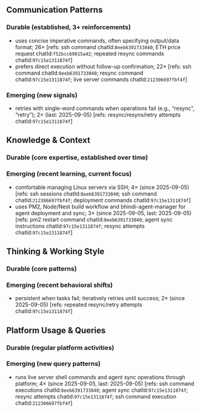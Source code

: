 ## Communication Patterns
### Durable (established, 3+ reinforcements)
- uses concise imperative commands, often specifying output/data format; 26× [refs: ssh command chatId:`8eeb6391733040`; ETH price request chatId:`f52bcc69015a42`; repeated resync commands chatId:`97c15e1311874f`]
- prefers direct execution without follow-up confirmation; 22× [refs: ssh command chatId:`8eeb6391733040`; resync command chatId:`97c15e1311874f`; live server commands chatId:`212306697fbf4f`]

### Emerging (new signals)
- retries with single-word commands when operations fail (e.g., “resync”, “retry”); 2× (last: 2025-09-05) [refs: resync/resynx/retry attempts chatId:`97c15e1311874f`]

## Knowledge & Context
### Durable (core expertise, established over time)

### Emerging (recent learning, current focus)
- comfortable managing Linux servers via SSH; 4× (since 2025-09-05) [refs: ssh sessions chatId:`8eeb6391733040`; ssh command chatId:`212306697fbf4f`; deployment commands chatId:`97c15e1311874f`]
- uses PM2, Node/Nest build workflow and bhindi-agent-manager for agent deployment and sync; 3× (since 2025-09-05, last: 2025-09-05) [refs: pm2 restart command chatId:`8eeb6391733040`; agent sync instructions chatId:`97c15e1311874f`; resync attempts chatId:`97c15e1311874f`]

## Thinking & Working Style
### Durable (core patterns)

### Emerging (recent behavioral shifts)
- persistent when tasks fail; iteratively retries until success; 2× (since 2025-09-05) [refs: repeated resync/retry attempts chatId:`97c15e1311874f`]

## Platform Usage & Queries
### Durable (regular platform activities)

### Emerging (new query patterns)
- runs live server shell commands and agent sync operations through platform; 4× (since 2025-09-05, last: 2025-09-05) [refs: ssh command executions chatId:`8eeb6391733040`; agent sync chatId:`97c15e1311874f`; resync attempts chatId:`97c15e1311874f`; ssh command execution chatId:`212306697fbf4f`]